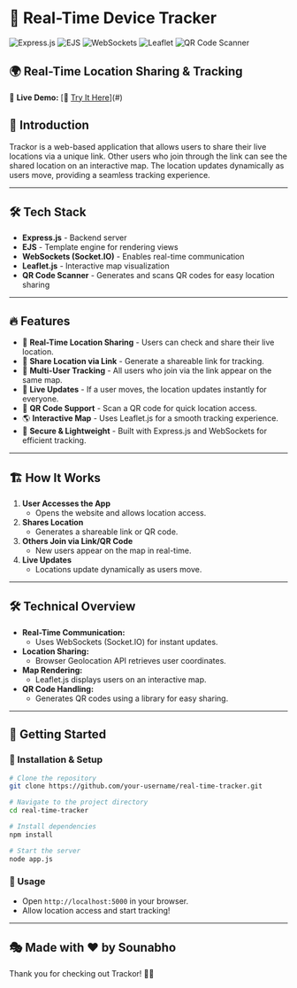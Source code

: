 # 📍 Real-Time Device Tracker

![Express.js](https://img.shields.io/badge/Express.js-000000?style=for-the-badge&logo=express&logoColor=white)
![EJS](https://img.shields.io/badge/EJS-8BC34A?style=for-the-badge&logo=ejs&logoColor=white)
![WebSockets](https://img.shields.io/badge/WebSockets-FF5722?style=for-the-badge&logo=websocket&logoColor=white)
![Leaflet](https://img.shields.io/badge/Leaflet-199900?style=for-the-badge&logo=leaflet&logoColor=white)
![QR Code Scanner](https://img.shields.io/badge/QR_Code_Scanner-0078D7?style=for-the-badge&logo=qrcode&logoColor=white)

## 🌍 Real-Time Location Sharing & Tracking

🚀 **Live Demo:** [🔗 [Try It Here](https://trackor.onrender.com/)](#)

## 🚀 Introduction

Trackor is a web-based application that allows users to share their live locations via a unique link. Other users who join through the link can see the shared location on an interactive map. The location updates dynamically as users move, providing a seamless tracking experience.

---

## 🛠 Tech Stack

- **Express.js** - Backend server 
- **EJS** - Template engine for rendering views
- **WebSockets (Socket.IO)** - Enables real-time communication
- **Leaflet.js** - Interactive map visualization
- **QR Code Scanner** - Generates and scans QR codes for easy location sharing

---

## 🔥 Features

- 📍 **Real-Time Location Sharing** - Users can check and share their live location.
- 🔗 **Share Location via Link** - Generate a shareable link for tracking.
- 👥 **Multi-User Tracking** - All users who join via the link appear on the same map.
- 🔄 **Live Updates** - If a user moves, the location updates instantly for everyone.
- 📲 **QR Code Support** - Scan a QR code for quick location access.
- 🌎 **Interactive Map** - Uses Leaflet.js for a smooth tracking experience.
- 🔐 **Secure & Lightweight** - Built with Express.js and WebSockets for efficient tracking.

---

## 🏗 How It Works

1. **User Accesses the App**
   - Opens the website and allows location access.
2. **Shares Location**
   - Generates a shareable link or QR code.
3. **Others Join via Link/QR Code**
   - New users appear on the map in real-time.
4. **Live Updates**
   - Locations update dynamically as users move.

---

## 🛠️ Technical Overview

- **Real-Time Communication:**
  - Uses WebSockets (Socket.IO) for instant updates.
- **Location Sharing:**
  - Browser Geolocation API retrieves user coordinates.
- **Map Rendering:**
  - Leaflet.js displays users on an interactive map.
- **QR Code Handling:**
  - Generates QR codes using a library for easy sharing.

---

## 🚀 Getting Started

### 📌 Installation & Setup

```sh
# Clone the repository
git clone https://github.com/your-username/real-time-tracker.git

# Navigate to the project directory
cd real-time-tracker

# Install dependencies
npm install

# Start the server
node app.js
```

### 📌 Usage

- Open `http://localhost:5000` in your browser.
- Allow location access and start tracking!

---

## 🎭 Made with ❤️ by Sounabho

Thank you for checking out Trackor! 🚀📍
